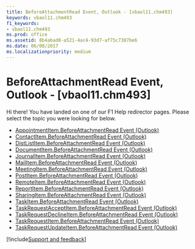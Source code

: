 ```yaml
---
title: BeforeAttachmentRead Event, Outlook - [vbaol11.chm493]
keywords: vbaol11.chm493
f1_keywords:
- vbaol11.chm493
ms.prod: office
ms.assetid: 8b4abad8-a521-4ac4-93d7-af75c7387be6
ms.date: 06/08/2017
ms.localizationpriority: medium
---
```



# BeforeAttachmentRead Event, Outlook - [vbaol11.chm493]

Hi there! You have landed on one of our F1 Help redirector pages. Please select the topic you were looking for below.

- [AppointmentItem.BeforeAttachmentRead Event (Outlook)](https://msdn.microsoft.com/library/db38a11b-c9bc-ebda-5900-00391cdf080f%28Office.15%29.aspx)
- [ContactItem.BeforeAttachmentRead Event (Outlook)](https://msdn.microsoft.com/library/ba862dea-f2e1-a864-f6c3-a8987c28bfcf%28Office.15%29.aspx)
- [DistListItem.BeforeAttachmentRead Event (Outlook)](https://msdn.microsoft.com/library/f7c6f477-9f50-f099-eec4-67d12d4ca398%28Office.15%29.aspx)
- [DocumentItem.BeforeAttachmentRead Event (Outlook)](https://msdn.microsoft.com/library/22ed23a8-42a5-09bd-73b9-10591bfa7de9%28Office.15%29.aspx)
- [JournalItem.BeforeAttachmentRead Event (Outlook)](https://msdn.microsoft.com/library/a6200602-7939-9abb-d4f8-c7b1513325c8%28Office.15%29.aspx)
- [MailItem.BeforeAttachmentRead Event (Outlook)](https://msdn.microsoft.com/library/00d35fff-b1d2-0da2-7315-a9fce2f28e80%28Office.15%29.aspx)
- [MeetingItem.BeforeAttachmentRead Event (Outlook)](https://msdn.microsoft.com/library/17ffaaa1-fe71-d21c-e4cf-884321f9afe2%28Office.15%29.aspx)
- [PostItem.BeforeAttachmentRead Event (Outlook)](https://msdn.microsoft.com/library/c4e83a89-5ae9-ece3-b884-8f19adbdcc40%28Office.15%29.aspx)
- [RemoteItem.BeforeAttachmentRead Event (Outlook)](https://msdn.microsoft.com/library/739b8606-3e3a-1445-6355-896a6e897a6f%28Office.15%29.aspx)
- [ReportItem.BeforeAttachmentRead Event (Outlook)](https://msdn.microsoft.com/library/65377c41-b51a-779c-9892-a61cc6e9b9da%28Office.15%29.aspx)
- [SharingItem.BeforeAttachmentRead Event (Outlook)](https://msdn.microsoft.com/library/c2b31eb8-4716-575b-8160-c620c78562e2%28Office.15%29.aspx)
- [TaskItem.BeforeAttachmentRead Event (Outlook)](https://msdn.microsoft.com/library/298eaece-9633-637b-3055-572d77fa3811%28Office.15%29.aspx)
- [TaskRequestAcceptItem.BeforeAttachmentRead Event (Outlook)](https://msdn.microsoft.com/library/564c7f84-9929-4c43-1ef2-483ca7bea9b7%28Office.15%29.aspx)
- [TaskRequestDeclineItem.BeforeAttachmentRead Event (Outlook)](https://msdn.microsoft.com/library/e8fc3729-b079-8dbb-1b41-94c9f67ca9d6%28Office.15%29.aspx)
- [TaskRequestItem.BeforeAttachmentRead Event (Outlook)](https://msdn.microsoft.com/library/8d512d24-14e8-2c60-d70a-0f29ea24b618%28Office.15%29.aspx)
- [TaskRequestUpdateItem.BeforeAttachmentRead Event (Outlook)](https://msdn.microsoft.com/library/74e4e5d6-d70a-4d1f-1331-18a40b17760d%28Office.15%29.aspx)

[!include[Support and feedback](~/includes/feedback-boilerplate.md)]